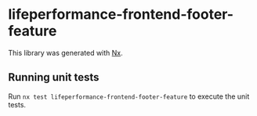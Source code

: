 # lifeperformance-frontend-footer-feature

This library was generated with [Nx](https://nx.dev).

## Running unit tests

Run `nx test lifeperformance-frontend-footer-feature` to execute the unit tests.
